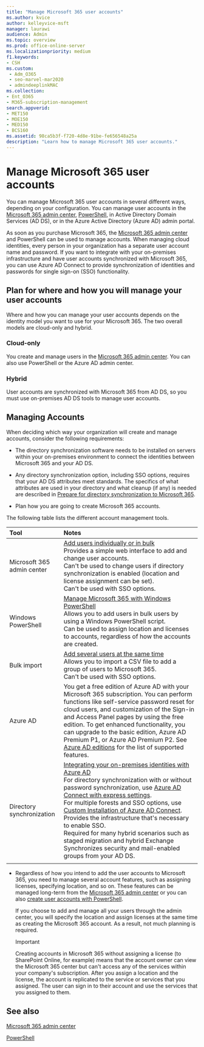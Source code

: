 ```yaml
---
title: "Manage Microsoft 365 user accounts"
ms.author: kvice
author: kelleyvice-msft
manager: laurawi
audience: Admin
ms.topic: overview
ms.prod: office-online-server
ms.localizationpriority: medium
f1.keywords:
- CSH
ms.custom: 
 - Adm_O365
 - seo-marvel-mar2020
 - admindeeplinkMAC
ms.collection:
- Ent_O365
- M365-subscription-management
search.appverid:
- MET150
- MOE150
- MED150
- BCS160
ms.assetid: 98ca5b3f-f720-4d8e-91be-fe656548a25a
description: "Learn how to manage Microsoft 365 user accounts."
---
```


# Manage Microsoft 365 user accounts

You can manage Microsoft 365 user accounts in several different ways, depending on your configuration. You can manage user accounts in the [Microsoft 365 admin center](/admin), [PowerShell](manage-user-accounts-and-licenses-with-microsoft-365-powershell.md), in Active Directory Domain Services (AD DS), or in the Azure Active Directory (Azure AD) admin portal. 

As soon as you purchase Microsoft 365, the <a href="https://go.microsoft.com/fwlink/p/?linkid=2024339" target="_blank">Microsoft 365 admin center</a> and PowerShell can be used to manage accounts. When managing cloud identities, every person in your organization has a separate user account name and password. If you want to integrate with your on-premises infrastructure and have user accounts synchronized with Microsoft 365, you can use Azure AD Connect to provide synchronization of identities and passwords for single sign-on (SSO) functionality.
  
## Plan for where and how you will manage your user accounts

Where and how you can manage your user accounts depends on the identity model you want to use for your Microsoft 365. The two overall models are cloud-only and hybrid.
  
### Cloud-only

You create and manage users in the <a href="https://go.microsoft.com/fwlink/p/?linkid=2024339" target="_blank">Microsoft 365 admin center</a>. You can also use PowerShell or the Azure AD admin center. 
    
### Hybrid

User accounts are synchronized with Microsoft 365 from AD DS, so you must use on-premises AD DS tools to manage user accounts. 
    
## Managing Accounts

When deciding which way your organization will create and manage accounts, consider the following requirements:
  
- The directory synchronization software needs to be installed on servers within your on-premises environment to connect the identities between Microsoft 365 and your AD DS.
    
- Any directory synchronization option, including SSO options, requires that your AD DS attributes meet standards. The specifics of what attributes are used in your directory and what cleanup (if any) is needed are described in [Prepare for directory synchronization to Microsoft 365](prepare-for-directory-synchronization.md). 
    
- Plan how you are going to create Microsoft 365 accounts.
    
The following table lists the different account management tools.
    
|Tool|Notes|
|:-----|:-----|
|Microsoft 365 admin center  <br/> |[Add users individually or in bulk](../admin/add-users/add-users.md) <br/>  Provides a simple web interface to add and change user accounts.  <br/>  Can't be used to change users if directory synchronization is enabled (location and license assignment can be set).  <br/>  Can't be used with SSO options.  <br/> |
|Windows PowerShell  <br/> |[Manage Microsoft 365 with Windows PowerShell](./manage-microsoft-365-with-microsoft-365-powershell.md) <br/>  Allows you to add users in bulk users by using a Windows PowerShell script.  <br/>  Can be used to assign location and licenses to accounts, regardless of how the accounts are created.  <br/> |
|Bulk import  <br/> |[Add several users at the same time](add-several-users-at-the-same-time.md) <br/>  Allows you to import a CSV file to add a group of users to Microsoft 365.  <br/>  Can't be used with SSO options.  <br/> |
|Azure AD  <br/> |You get a free edition of Azure AD with your Microsoft 365 subscription. You can perform functions like self-service password reset for cloud users, and customization of the Sign-in and Access Panel pages by using the free edition. To get enhanced functionality, you can upgrade to the basic edition, Azure AD Premium P1, or Azure AD Premium P2. See [Azure AD editions](/azure/active-directory/fundamentals/active-directory-whatis) for the list of supported features.  <br/> |
|Directory synchronization  <br/> |[Integrating your on-premises identities with Azure AD](/azure/active-directory/hybrid/whatis-hybrid-identity) <br/>  For directory synchronization with or without password synchronization, use [Azure AD Connect with express settings](/azure/active-directory/hybrid/how-to-connect-install-express).  <br/>  For multiple forests and SSO options, use [Custom Installation of Azure AD Connect](/azure/active-directory/hybrid/how-to-connect-install-custom).  <br/>  Provides the infrastructure that's necessary to enable SSO.  <br/>  Required for many hybrid scenarios such as staged migration and hybrid Exchange  <br/>  Synchronizes security and mail-enabled groups from your AD DS.  <br/> |
|||
   
- Regardless of how you intend to add the user accounts to Microsoft 365, you need to manage several account features, such as assigning licenses, specifying location, and so on. These features can be managed long-term from the <a href="https://go.microsoft.com/fwlink/p/?linkid=2024339" target="_blank">Microsoft 365 admin center</a> or you can also [create user accounts with PowerShell](./create-user-accounts-with-microsoft-365-powershell.md).
    
    If you choose to add and manage all your users through the admin center, you will specify the location and assign licenses at the same time as creating the Microsoft 365 account. As a result, not much planning is required.
    
    > [!IMPORTANT]
    > Creating accounts in Microsoft 365 without assigning a license (to SharePoint Online, for example) means that the account owner can view the Microsoft 365 center but can't access any of the services within your company's subscription. After you assign a location and the license, the account is replicated to the service or services that you assigned. The user can sign in to their account and use the services that you assigned to them. 
  
## See also

[Microsoft 365 admin center](/admin)

[PowerShell](manage-user-accounts-and-licenses-with-microsoft-365-powershell.md)